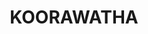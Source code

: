 ---
lastmod: '2025-04-06T06:05:20+00:00'
latitude: -34.036494
layout: suburb
longitude: 148.562165
postcode: '2807'
state: NSW
title: KOORAWATHA
url: /nsw/koorawatha/
---